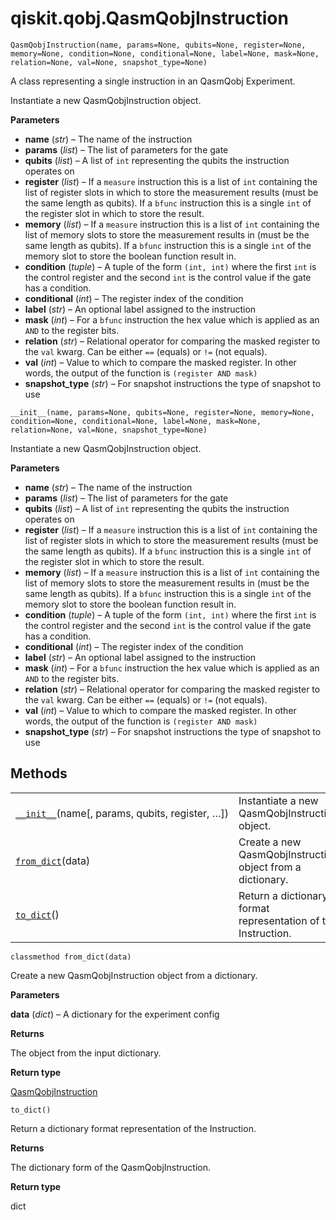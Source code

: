 # qiskit.qobj.QasmQobjInstruction



`QasmQobjInstruction(name, params=None, qubits=None, register=None, memory=None, condition=None, conditional=None, label=None, mask=None, relation=None, val=None, snapshot_type=None)`

A class representing a single instruction in an QasmQobj Experiment.

Instantiate a new QasmQobjInstruction object.

**Parameters**

*   **name** (*str*) – The name of the instruction
*   **params** (*list*) – The list of parameters for the gate
*   **qubits** (*list*) – A list of `int` representing the qubits the instruction operates on
*   **register** (*list*) – If a `measure` instruction this is a list of `int` containing the list of register slots in which to store the measurement results (must be the same length as qubits). If a `bfunc` instruction this is a single `int` of the register slot in which to store the result.
*   **memory** (*list*) – If a `measure` instruction this is a list of `int` containing the list of memory slots to store the measurement results in (must be the same length as qubits). If a `bfunc` instruction this is a single `int` of the memory slot to store the boolean function result in.
*   **condition** (*tuple*) – A tuple of the form `(int, int)` where the first `int` is the control register and the second `int` is the control value if the gate has a condition.
*   **conditional** (*int*) – The register index of the condition
*   **label** (*str*) – An optional label assigned to the instruction
*   **mask** (*int*) – For a `bfunc` instruction the hex value which is applied as an `AND` to the register bits.
*   **relation** (*str*) – Relational operator for comparing the masked register to the `val` kwarg. Can be either `==` (equals) or `!=` (not equals).
*   **val** (*int*) – Value to which to compare the masked register. In other words, the output of the function is `(register AND mask)`
*   **snapshot\_type** (*str*) – For snapshot instructions the type of snapshot to use



`__init__(name, params=None, qubits=None, register=None, memory=None, condition=None, conditional=None, label=None, mask=None, relation=None, val=None, snapshot_type=None)`

Instantiate a new QasmQobjInstruction object.

**Parameters**

*   **name** (*str*) – The name of the instruction
*   **params** (*list*) – The list of parameters for the gate
*   **qubits** (*list*) – A list of `int` representing the qubits the instruction operates on
*   **register** (*list*) – If a `measure` instruction this is a list of `int` containing the list of register slots in which to store the measurement results (must be the same length as qubits). If a `bfunc` instruction this is a single `int` of the register slot in which to store the result.
*   **memory** (*list*) – If a `measure` instruction this is a list of `int` containing the list of memory slots to store the measurement results in (must be the same length as qubits). If a `bfunc` instruction this is a single `int` of the memory slot to store the boolean function result in.
*   **condition** (*tuple*) – A tuple of the form `(int, int)` where the first `int` is the control register and the second `int` is the control value if the gate has a condition.
*   **conditional** (*int*) – The register index of the condition
*   **label** (*str*) – An optional label assigned to the instruction
*   **mask** (*int*) – For a `bfunc` instruction the hex value which is applied as an `AND` to the register bits.
*   **relation** (*str*) – Relational operator for comparing the masked register to the `val` kwarg. Can be either `==` (equals) or `!=` (not equals).
*   **val** (*int*) – Value to which to compare the masked register. In other words, the output of the function is `(register AND mask)`
*   **snapshot\_type** (*str*) – For snapshot instructions the type of snapshot to use

## Methods

|                                                                                                                                          |                                                               |
| ---------------------------------------------------------------------------------------------------------------------------------------- | ------------------------------------------------------------- |
| [`__init__`](#qiskit.qobj.QasmQobjInstruction.__init__ "qiskit.qobj.QasmQobjInstruction.__init__")(name\[, params, qubits, register, …]) | Instantiate a new QasmQobjInstruction object.                 |
| [`from_dict`](#qiskit.qobj.QasmQobjInstruction.from_dict "qiskit.qobj.QasmQobjInstruction.from_dict")(data)                              | Create a new QasmQobjInstruction object from a dictionary.    |
| [`to_dict`](#qiskit.qobj.QasmQobjInstruction.to_dict "qiskit.qobj.QasmQobjInstruction.to_dict")()                                        | Return a dictionary format representation of the Instruction. |



`classmethod from_dict(data)`

Create a new QasmQobjInstruction object from a dictionary.

**Parameters**

**data** (*dict*) – A dictionary for the experiment config

**Returns**

The object from the input dictionary.

**Return type**

[QasmQobjInstruction](#qiskit.qobj.QasmQobjInstruction "qiskit.qobj.QasmQobjInstruction")



`to_dict()`

Return a dictionary format representation of the Instruction.

**Returns**

The dictionary form of the QasmQobjInstruction.

**Return type**

dict
